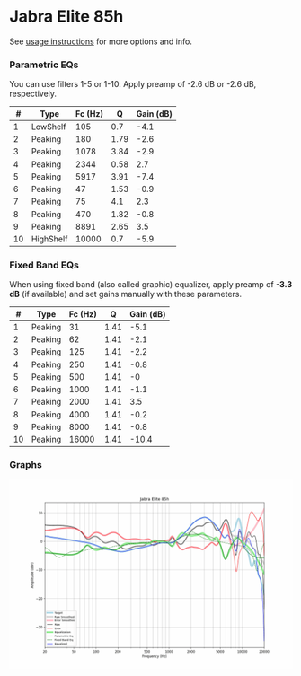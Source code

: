 # Jabra Elite 85h
See [usage instructions](https://github.com/jaakkopasanen/AutoEq#usage) for more options and info.

### Parametric EQs
You can use filters 1-5 or 1-10. Apply preamp of -2.6 dB or -2.6 dB, respectively.

|   # | Type      |   Fc (Hz) |    Q |   Gain (dB) |
|-----|-----------|-----------|------|-------------|
|   1 | LowShelf  |       105 | 0.7  |        -4.1 |
|   2 | Peaking   |       180 | 1.79 |        -2.6 |
|   3 | Peaking   |      1078 | 3.84 |        -2.9 |
|   4 | Peaking   |      2344 | 0.58 |         2.7 |
|   5 | Peaking   |      5917 | 3.91 |        -7.4 |
|   6 | Peaking   |        47 | 1.53 |        -0.9 |
|   7 | Peaking   |        75 | 4.1  |         2.3 |
|   8 | Peaking   |       470 | 1.82 |        -0.8 |
|   9 | Peaking   |      8891 | 2.65 |         3.5 |
|  10 | HighShelf |     10000 | 0.7  |        -5.9 |

### Fixed Band EQs
When using fixed band (also called graphic) equalizer, apply preamp of **-3.3 dB** (if available) and set gains manually with these parameters.

|   # | Type    |   Fc (Hz) |    Q |   Gain (dB) |
|-----|---------|-----------|------|-------------|
|   1 | Peaking |        31 | 1.41 |        -5.1 |
|   2 | Peaking |        62 | 1.41 |        -2.1 |
|   3 | Peaking |       125 | 1.41 |        -2.2 |
|   4 | Peaking |       250 | 1.41 |        -0.8 |
|   5 | Peaking |       500 | 1.41 |        -0   |
|   6 | Peaking |      1000 | 1.41 |        -1.1 |
|   7 | Peaking |      2000 | 1.41 |         3.5 |
|   8 | Peaking |      4000 | 1.41 |        -0.2 |
|   9 | Peaking |      8000 | 1.41 |        -0.8 |
|  10 | Peaking |     16000 | 1.41 |       -10.4 |

### Graphs
![](./Jabra%20Elite%2085h.png)
